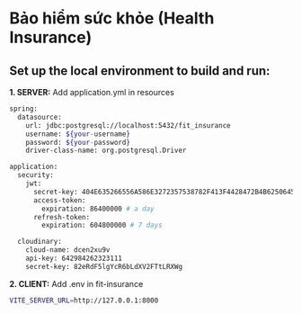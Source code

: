 # Bảo hiểm sức khỏe (Health Insurance)
## Set up the local environment to build and run:
**1. SERVER:**
Add application.yml in resources
```bash
spring:
  datasource:
    url: jdbc:postgresql://localhost:5432/fit_insurance
    username: ${your-username}
    password: ${your-password}
    driver-class-name: org.postgresql.Driver

application:
  security:
    jwt:
      secret-key: 404E635266556A586E3272357538782F413F4428472B4B6250645367566B5970
      access-token:
        expiration: 86400000 # a day
      refresh-token:
        expiration: 604800000 # 7 days

  cloudinary:
    cloud-name: dcen2xu9v
    api-key: 642984262323111
    secret-key: 82eRdF5lgYcR6bLdXV2FTtLRXWg
```
**2. CLIENT:**
Add .env in fit-insurance
```bash
VITE_SERVER_URL=http://127.0.0.1:8000
```
